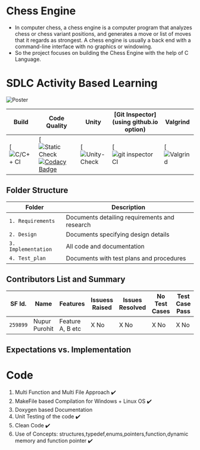 # Chess Engine

* In computer chess, a chess engine is a computer program that analyzes chess or chess variant positions, and generates a move or list of moves that it regards as strongest. A chess engine is usually a back end with a command-line interface with no graphics or windowing.
* So the project focuses on building the Chess Engine with the help of C Language.



# SDLC Activity Based Learning
![Poster]()


Build | Code Quality | Unity | [Git Inspector](using github.io option) | Valgrind
|---------|--------------|-----------|------------------|---------------
[![C/C++ CI]()|[![Static Check]() [![Codacy Badge](https://app.codacy.com/project/badge/Grade/8a3ac388f05342c88c2e8bde4a2931fe)](https://www.codacy.com/gh/nuPURohit/LTTS_MiniProject_StepIn/dashboard?utm_source=github.com&amp;utm_medium=referral&amp;utm_content=nuPURohit/LTTS_MiniProject_StepIn&amp;utm_campaign=Badge_Grade) | [![Unity-Check]() | [![git inspector CI]() |[![Valgrind]()


## Folder Structure
Folder             | Description
-------------------| -----------------------------------------
`1. Requirements`   | Documents detailing requirements and research
`2. Design`         | Documents specifying design details
`3. Implementation` | All code and documentation
`4. Test_plan`      | Documents with test plans and procedures

## Contributors List and Summary

SF Id. |  Name   |    Features    | Issuess Raised |Issues Resolved|No Test Cases|Test Case Pass
-------|---------|----------------|----------------|---------------|-------------|--------------
`259899` | Nupur Purohit  | Feature A, B etc    | X No     | X No   |X No   |X No     
   

## Expectations vs. Implementation
# Code
1. Multi Function and Multi File Approach :heavy_check_mark:
2. MakeFile based Compilation for Windows + Linux OS :heavy_check_mark:
3. Doxygen based Documentation 
4. Unit Testing of the code :heavy_check_mark:
5. Clean Code :heavy_check_mark:
6. Use of Concepts: structures,typedef,enums,pointers,function,dynamic memory and function pointer :heavy_check_mark:



